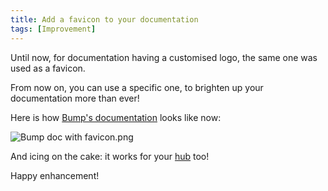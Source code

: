 ```yaml
---
title: Add a favicon to your documentation
tags: [Improvement]
---
```


Until now, for documentation having a customised logo, the same one was used as a favicon.

From now on, you can use a specific one, to brighten up your documentation more than ever!

Here is how [Bump's documentation](https://developers.bump.sh/) looks like now:

![Bump doc with favicon.png](/images/changelog/favicon.png)

And icing on the cake: it works for your [hub](/help/hubs/) too!

Happy enhancement!
